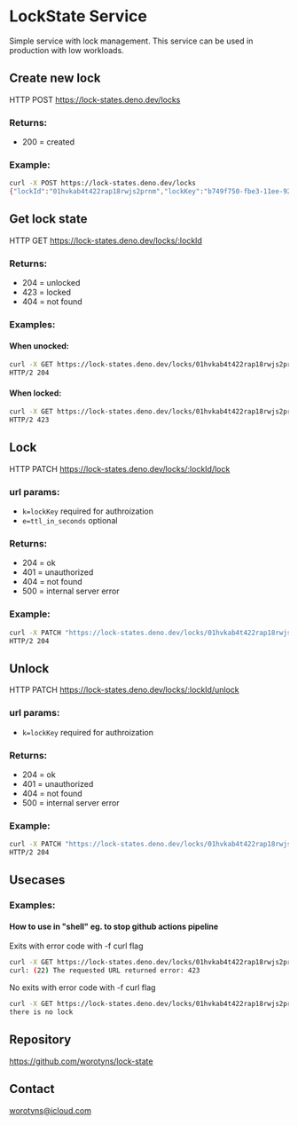 # LockState Service

Simple service with lock management. 
This service can be used in production with low workloads.

## Create new lock

HTTP POST https://lock-states.deno.dev/locks

### Returns:
 - 200 = created 

### Example:
```sh
curl -X POST https://lock-states.deno.dev/locks            
{"lockId":"01hvkab4t422rap18rwjs2prnm","lockKey":"b749f750-fbe3-11ee-9224-d7fd2399170d","isLocked":false}
```

## Get lock state    

HTTP GET https://lock-states.deno.dev/locks/:lockId

### Returns:
 - 204 = unlocked
 - 423 = locked
 - 404 = not found


### Examples:

#### When unocked:
```sh
curl -X GET https://lock-states.deno.dev/locks/01hvkab4t422rap18rwjs2prnm -I
HTTP/2 204 
``` 

#### When locked:
```sh
curl -X GET https://lock-states.deno.dev/locks/01hvkab4t422rap18rwjs2prnm -I
HTTP/2 423 
```

## Lock

HTTP PATCH https://lock-states.deno.dev/locks/:lockId/lock

### url params:
 - `k=lockKey` required for authroization
 - `e=ttl_in_seconds` optional

 ### Returns:
 - 204 = ok
 - 401 = unauthorized
 - 404 = not found
 - 500 = internal server error

### Example:
```sh
curl -X PATCH "https://lock-states.deno.dev/locks/01hvkab4t422rap18rwjs2prnm/lock?k=b749f750-fbe3-11ee-9224-d7fd2399170d" -I
HTTP/2 204
```

## Unlock

HTTP PATCH https://lock-states.deno.dev/locks/:lockId/unlock

### url params:
 - `k=lockKey` required for authroization

 ### Returns:
 - 204 = ok
 - 401 = unauthorized
 - 404 = not found
 - 500 = internal server error

### Example:
```sh
curl -X PATCH "https://lock-states.deno.dev/locks/01hvkab4t422rap18rwjs2prnm/unlock?k=b749f750-fbe3-11ee-9224-d7fd2399170d" -I
HTTP/2 204
```

## Usecases

### Examples:

#### How to use in "shell" eg. to stop github actions pipeline

Exits with error code with -f curl flag
```sh
curl -X GET https://lock-states.deno.dev/locks/01hvkab4t422rap18rwjs2prnm -f && echo "there is no lock"
curl: (22) The requested URL returned error: 423
```

No exits with error code with -f curl flag
```sh
curl -X GET https://lock-states.deno.dev/locks/01hvkab4t422rap18rwjs2prnm -f && echo "there is no lock"
there is no lock
```

## Repository
https://github.com/worotyns/lock-state

## Contact
worotyns@icloud.com